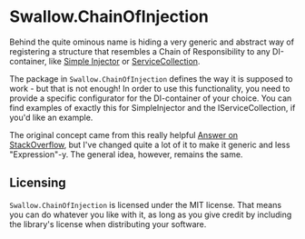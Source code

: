 # Swallow.ChainOfInjection

Behind the quite ominous name is hiding a very generic and abstract way of registering a structure that resembles a Chain of Responsibility to any
DI-container, like [Simple Injector](https://simpleinjector.org/) or
[ServiceCollection](https://docs.microsoft.com/dotnet/api/microsoft.extensions.dependencyinjection.iservicecollection?view=dotnet-plat-ext-3.1).

The package in `Swallow.ChainOfInjection` defines the way it is supposed to work - but that is not enough! In order to use this functionality, you
need to provide a specific configurator for the DI-container of your choice. You can find examples of exactly this for SimpleInjector and the
IServiceCollection, if you'd like an example.

The original concept came from this really helpful [Answer on StackOverflow](https://stackoverflow.com/a/55476379), but I've changed quite a lot of it
to make it generic and less "Expression"-y. The general idea, however, remains the same.

## Licensing

`Swallow.ChainOfInjection` is licensed under the MIT license. That means you can do whatever you like with it, as long as you give credit by including
the library's license when distributing your software.
